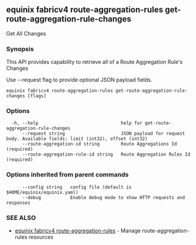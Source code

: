 ## equinix fabricv4 route-aggregation-rules get-route-aggregation-rule-changes

Get All Changes

### Synopsis

This API provides capability to retrieve all of a Route Aggregation Rule's Changes

Use --request flag to provide optional JSON payload fields.

```
equinix fabricv4 route-aggregation-rules get-route-aggregation-rule-changes [flags]
```

### Options

```
  -h, --help                               help for get-route-aggregation-rule-changes
      --request string                     JSON payload for request body. Available fields: limit (int32), offset (int32)
      --route-aggregation-id string        Route Aggregations Id (required)
      --route-aggregation-rule-id string   Route Aggregation Rules Id (required)
```

### Options inherited from parent commands

```
      --config string   config file (default is $HOME/equinix/equinix.yaml)
      --debug           Enable debug mode to show HTTP requests and responses
```

### SEE ALSO

* [equinix fabricv4 route-aggregation-rules](equinix_fabricv4_route-aggregation-rules.md)	 - Manage route-aggregation-rules resources

